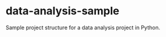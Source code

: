 data-analysis-sample
=================

Sample project structure for a data analysis project in Python. 
